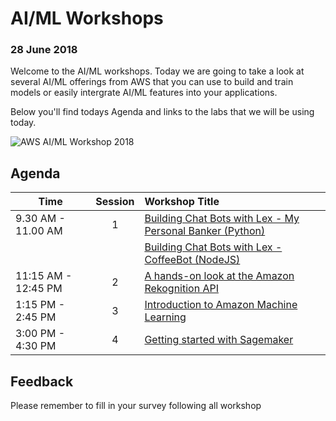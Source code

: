 # AI/ML Workshops 
### 28 June 2018

Welcome to the AI/ML workshops. Today we are going to take a look at several AI/ML offerings from AWS that you can use to build and train models or easily intergrate AI/ML features into your applications.

Below you'll find todays Agenda and links to the labs that we will be using today.

![AWS AI/ML Workshop 2018](./aimlworkshop.jpeg)

## Agenda

| Time | Session | Workshop Title |
|---|:---:|:---|
| 9.30 AM - 11.00 AM | 1 | [Building Chat Bots with Lex - My Personal Banker (Python)](https://github.com/spturner/AI_ML_Workshops/tree/master/lab-1-Building_Chat_Bots_With_Lex) |
|  |  | [Building Chat Bots with Lex - CoffeeBot (NodeJS)](https://github.com/adamrb/amazon-ai-building-better-bots) |
| 11:15 AM - 12:45 PM | 2 | [A hands-on look at the Amazon Rekognition API](https://github.com/spturner/AI_ML_Workshops/tree/master/lab-2-Hands_on_with_Rekognition_API) |
| 1:15 PM - 2:45 PM | 3 | [Introduction to Amazon Machine Learning](https://github.com/spturner/AI_ML_Workshops/tree/master/lab-3-Intro_to_Amazon_ML) |
| 3:00 PM - 4:30 PM	| 4 | [Getting started with Sagemaker](https://github.com/awslabs/amazon-sagemaker-workshop/tree/master/Introduction) |


## Feedback

Please remember to fill in your survey following all workshop

